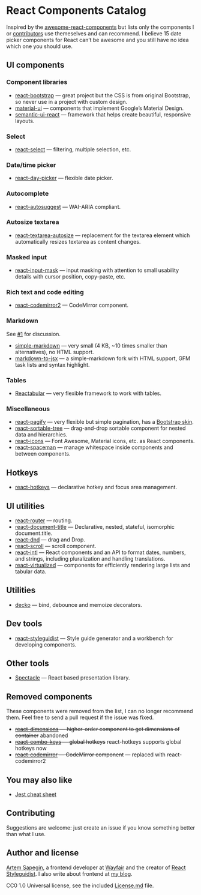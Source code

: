 # React Components Catalog

Inspired by the [awesome-react-components](https://github.com/brillout/awesome-react-components) but lists only the components I or [contributors](https://github.com/sapegin/react-components/graphs/contributors) use themeselves and can recommend. I believe 15 date picker components for React can’t be awesome and you still have no idea which one you should use.

## UI components

### Component libraries

- [react-bootstrap](https://github.com/react-bootstrap/react-bootstrap) — great project but the CSS is from original Bootstrap, so never use in a project with custom design.
- [material-ui](http://www.material-ui.com/) — components that implement Google’s Material Design.
- [semantic-ui-react](http://react.semantic-ui.com/introduction) — framework that helps create beautiful, responsive layouts.

### Select

- [react-select](https://github.com/JedWatson/react-select) — filtering, multiple selection, etc.

### Date/time picker

- [react-day-picker](https://github.com/gpbl/react-day-picker) — flexible date picker.

### Autocomplete

- [react-autosuggest](https://github.com/moroshko/react-autosuggest) — WAI-ARIA compliant.

### Autosize textarea

- [react-textarea-autosize](https://github.com/andreypopp/react-textarea-autosize) — replacement for the textarea element which automatically resizes textarea as content changes.

### Masked input

- [react-input-mask](https://github.com/sanniassin/react-input-mask) — input masking with attention to small usability details with cursor position, copy-paste, etc.

### Rich text and code editing

- [react-codemirror2](https://github.com/scniro/react-codemirror2) — CodeMirror component.

### Markdown

See [#1](https://github.com/sapegin/react-components/issues/1) for discussion.

- [simple-markdown](https://github.com/Khan/simple-markdown) — very small (4 KB, ~10 times smaller than alternatives), no HTML support.
- [markdown-to-jsx](https://probablyup.github.io/markdown-to-jsx/) — a simple-markdown fork with HTML support, GFM task lists and syntax highlight.

### Tables

- [Reactabular](http://reactabular.js.org/) — very flexible framework to work with tables.

### Miscellaneous

- [react-pagify](https://github.com/bebraw/react-pagify) — very flexible but simple pagination, has a [Bootstrap skin](https://github.com/sapegin/react-pagify-preset-bootstrap).
- [react-sortable-tree](https://github.com/fritz-c/react-sortable-tree) — drag-and-drop sortable component for nested data and hierarchies.
- [react-icons](http://gorangajic.github.io/react-icons/) — Font Awesome, Material icons, etc. as React components.
- [react-spaceman](https://github.com/sapegin/react-spaceman) — manage whitespace inside components and between components.

## Hotkeys

- [react-hotkeys](https://github.com/chrisui/react-hotkeys) — declarative hotkey and focus area management.

## UI utilities

- [react-router](https://github.com/ReactTraining/react-router) — routing.
- [react-document-title](https://github.com/gaearon/react-document-title) — Declarative, nested, stateful, isomorphic document.title.
- [react-dnd](https://github.com/react-dnd/react-dnd) — drag and Drop.
- [react-scroll](https://github.com/fisshy/react-scroll) — scroll component.
- [react-intl](https://github.com/yahoo/react-intl) — React components and an API to format dates, numbers, and strings, including pluralization and handling translations.
- [react-virtualized](https://github.com/bvaughn/react-virtualized) — components for efficiently rendering large lists and tabular data.

## Utilities

- [decko](https://github.com/developit/decko) — bind, debounce and memoize decorators.

## Dev tools

- [react-styleguidist](https://github.com/styleguidist/react-styleguidist) — Style guide generator and a workbench for developing components.

## Other tools

- [Spectacle](https://github.com/FormidableLabs/spectacle) — React based presentation library.

## Removed components

These components were removed from the list, I can no longer recommend them. Feel free to send a pull request if the issue was fixed.

- ~~[react-dimensions](https://github.com/digidem/react-dimensions) — higher-order component to get dimensions of container~~ abandoned
- ~~[react-combo-keys](https://github.com/SamyPesse/react-combo-keys) — global hotkeys~~ react-hotkeys supports global hotkeys now
- ~~[react-codemirror](https://github.com/JedWatson/react-codemirror) — CodeMirror component~~ — replaced with react-codemirror2

## You may also like

* [Jest cheat sheet](https://github.com/sapegin/jest-cheat-sheet)

## Contributing

Suggestions are welcome: just create an issue if you know something better than what I use.


## Author and license

[Artem Sapegin](http://sapegin.me/), a frontend developer at [Wayfair](https://tech.wayfair.com/) and the creator of [React Styleguidist](https://github.com/styleguidist/react-styleguidist). I also write about frontend at [my blog](http://blog.sapegin.me/).

CC0 1.0 Universal license, see the included [License.md](/License.md) file.
